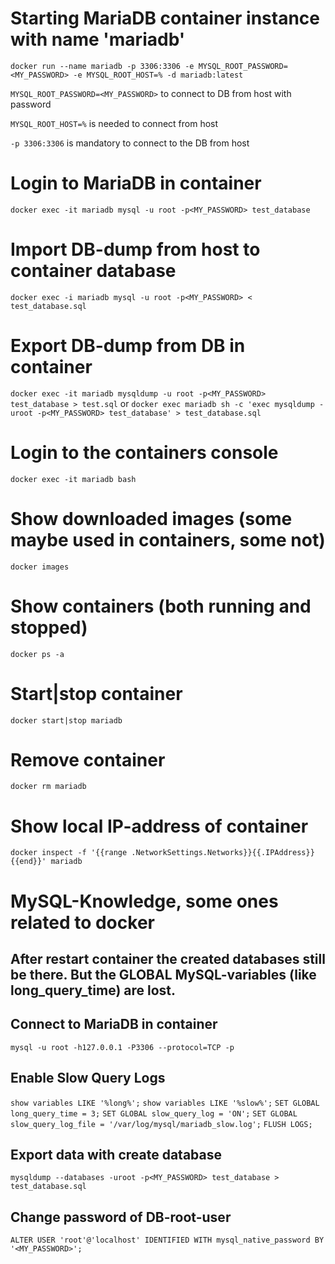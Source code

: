 
# Starting MariaDB container instance with name 'mariadb'

```docker run --name mariadb -p 3306:3306 -e MYSQL_ROOT_PASSWORD=<MY_PASSWORD> -e MYSQL_ROOT_HOST=% -d mariadb:latest```

```MYSQL_ROOT_PASSWORD=<MY_PASSWORD>```
to connect to DB from host with password

```MYSQL_ROOT_HOST=%```
is needed to connect from host

```-p 3306:3306```
is mandatory to connect to the DB from host

# Login to MariaDB in container
```docker exec -it mariadb mysql -u root -p<MY_PASSWORD> test_database```


# Import DB-dump from host to container database
```docker exec -i mariadb mysql -u root -p<MY_PASSWORD> < test_database.sql```

# Export DB-dump from DB in container
```docker exec -it mariadb mysqldump -u root -p<MY_PASSWORD> test_database > test.sql```
or
```docker exec mariadb sh -c 'exec mysqldump -uroot -p<MY_PASSWORD> test_database' > test_database.sql```

# Login to the containers console
```docker exec -it mariadb bash```

# Show downloaded images (some maybe used in containers, some not)
```docker images```

# Show containers (both running and stopped)
```docker ps -a```

# Start|stop container
```docker start|stop mariadb```

# Remove container
```docker rm mariadb```

# Show local IP-address of container
```docker inspect -f '{{range .NetworkSettings.Networks}}{{.IPAddress}}{{end}}' mariadb```



# MySQL-Knowledge, some ones related to docker

## After restart container the created databases still be there. But the GLOBAL MySQL-variables (like long_query_time) are lost.

## Connect to MariaDB in container
```mysql -u root -h127.0.0.1 -P3306 --protocol=TCP -p```

## Enable Slow Query Logs
```show variables LIKE '%long%';```
```show variables LIKE '%slow%';```
```SET GLOBAL long_query_time = 3;```
```SET GLOBAL slow_query_log = 'ON';```
```SET GLOBAL slow_query_log_file = '/var/log/mysql/mariadb_slow.log';```
```FLUSH LOGS;```


## Export data with create database
```mysqldump --databases -uroot -p<MY_PASSWORD> test_database > test_database.sql```

## Change password of DB-root-user
```ALTER USER 'root'@'localhost' IDENTIFIED WITH mysql_native_password BY '<MY_PASSWORD>';```
